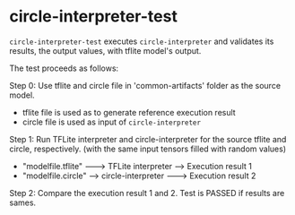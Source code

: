 # circle-interpreter-test

`circle-interpreter-test` executes `circle-interpreter` and validates its results, the output values, with tflite model's output. 

The test proceeds as follows:

Step 0: Use tflite and circle file in 'common-artifacts' folder as the source model.
   - tflite file is used as to generate reference execution result
   - circle file is used as input of `circle-interpreter`

Step 1: Run TFLite interpreter and circle-interpreter for the source tflite and circle, respectively.
        (with the same input tensors filled with random values)
   - "modelfile.tflite" ---> TFLite interpreter --> Execution result 1
   - "modelfile.circle" --> circle-interpreter ---> Execution result 2

Step 2: Compare the execution result 1 and 2. Test is PASSED if results are sames.
